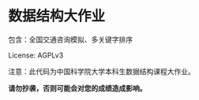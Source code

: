 # 数据结构大作业

包含：全国交通咨询模拟、多关键字排序

License: AGPLv3

注意：此代码为中国科学院大学本科生数据结构课程大作业。

**请勿抄袭，否则可能会对您的成绩造成影响。**
